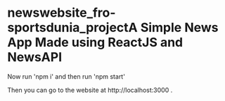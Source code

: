 # newswebsite_fro-sportsdunia_projectA Simple News App Made using ReactJS and NewsAPI

Now run 'npm i' and then run 'npm start'

Then you can go to the website at http://localhost:3000 .
